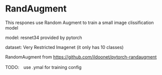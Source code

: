 # RandAugment
This respones use Random Augment to train a small image clissification model

model: resnet34 provided by pytorch

dataset: Very Restricted Imagenet (it only has 10 classes)

RandomAugment from https://github.com/ildoonet/pytorch-randaugment

TODO:　use .ymal for training config